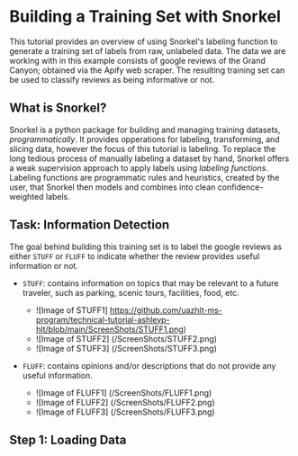 # **Building a Training Set with Snorkel**
This tutorial provides an overview of using Snorkel's labeling function to generate a training set of labels from raw, unlabeled data. The data we are working with in this example consists of google reviews of the Grand Canyon; obtained via the Apify web scraper. The resulting training set can be used to classify reviews as being informative or not.

## What is Snorkel?
Snorkel is a python package for building and managing training datasets, *programmatically*. It provides opperations for labeling, transforming, and slicing data, however the focus of this tutorial is labeling. To replace the long tedious process of manually labeling a dataset by hand, Snorkel offers a weak supervision approach to apply labels using *labeling functions*. Labeling functions are programmatic rules and heuristics, created by the user, that Snorkel then models and combines into clean confidence-weighted labels. 

## Task: Information Detection
The goal behind building this training set is to label the google reviews as either ```STUFF``` or ```FLUFF``` to indicate whether the review provides useful information or not.
* ```STUFF```: contains information on topics that may be relevant to a future traveler, such as parking, scenic tours, facilities, food, etc.
  * ![Image of STUFF1] https://github.com/uazhlt-ms-program/technical-tutorial-ashleyp-hlt/blob/main/ScreenShots/STUFF1.png)
  * ![Image of STUFF2] (/ScreenShots/STUFF2.png)
  * ![Image of STUFF3] (/ScreenShots/STUFF3.png)

* ```FLUFF```: contains opinions and/or descriptions that do not provide any useful information.  
  * ![Image of FLUFF1] (/ScreenShots/FLUFF1.png)
  * ![Image of FLUFF2] (/ScreenShots/FLUFF2.png)
  * ![Image of FLUFF3] (/ScreenShots/FLUFF3.png)

## Step 1: Loading Data
 
